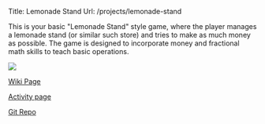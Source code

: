 Title: Lemonade Stand
Url: /projects/lemonade-stand

This is your basic "Lemonade Stand" style game, where the player manages a
lemonade stand (or similar such store) and tries to make as much money as
possible. The game is designed to incorporate money and fractional math skills
to teach basic operations.

![](http://foss.rit.edu/files/lemonade_screenshot.png)

[Wiki Page](http://wiki.sugarlabs.org/go/Lemonade_Stand)

[Activity page](http://activities.sugarlabs.org/en-US/sugar/addon/4321/)

[Git Repo](http://gitorious.org/lemonade-stand-olpc/lemonade-stand-olpc)

